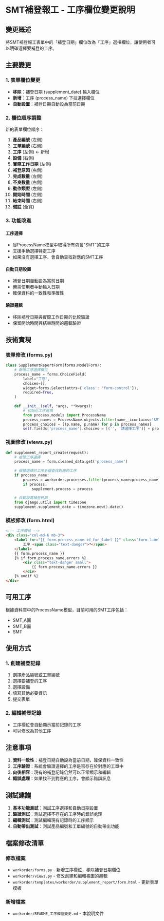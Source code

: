 # SMT補登報工 - 工序欄位變更說明

## 變更概述

將SMT補登報工表單中的「補登日期」欄位改為「工序」選擇欄位，讓使用者可以明確選擇要補登的工序。

## 主要變更

### 1. 表單欄位變更
- **移除**：補登日期 (supplement_date) 輸入欄位
- **新增**：工序 (process_name) 下拉選擇欄位
- **自動設置**：補登日期自動設為當前日期

### 2. 欄位順序調整
新的表單欄位順序：
1. **產品編號** (左側)
2. **工單編號** (右側)
3. **工序** (左側) ← 新增
4. **設備** (右側)
5. **實際工作日期** (左側)
6. **補登原因** (右側)
7. **完成數量** (左側)
8. **不良數量** (右側)
9. **動作類型** (左側)
10. **開始時間** (左側)
11. **結束時間** (右側)
12. **備註** (全寬)

### 3. 功能改進

#### 工序選擇
- 從ProcessName模型中取得所有包含"SMT"的工序
- 支援手動選擇特定工序
- 如果沒有選擇工序，會自動查找對應的SMT工序

#### 自動日期設置
- 補登日期自動設為當前日期
- 無需使用者手動輸入日期
- 確保資料的一致性和準確性

#### 驗證邏輯
- 移除補登日期與實際工作日期的比較驗證
- 保留開始時間與結束時間的邏輯驗證

## 技術實現

### 表單修改 (forms.py)
```python
class SupplementReportForm(forms.ModelForm):
    # 新增工序選擇欄位
    process_name = forms.ChoiceField(
        label="工序",
        choices=[],
        widget=forms.Select(attrs={'class': 'form-control'}),
        required=True,
    )
    
    def __init__(self, *args, **kwargs):
        # 初始化工序選項
        from process.models import ProcessName
        process_names = ProcessName.objects.filter(name__icontains='SMT').order_by('name')
        process_choices = [(p.name, p.name) for p in process_names]
        self.fields['process_name'].choices = [('', '請選擇工序')] + process_choices
```

### 視圖修改 (views.py)
```python
def supplement_report_create(request):
    # 處理工序選擇
    process_name = form.cleaned_data.get('process_name')
    
    # 根據選擇的工序名稱查找對應的工序
    if process_name:
        process = workorder.processes.filter(process_name=process_name).first()
        if process:
            supplement.process = process
    
    # 自動設置補登日期
    from django.utils import timezone
    supplement.supplement_date = timezone.now().date()
```

### 模板修改 (form.html)
```html
<!-- 工序欄位 -->
<div class="col-md-6 mb-3">
    <label for="{{ form.process_name.id_for_label }}" class="form-label">
        工序 <span class="text-danger">*</span>
    </label>
    {{ form.process_name }}
    {% if form.process_name.errors %}
        <div class="text-danger small">
            {{ form.process_name.errors }}
        </div>
    {% endif %}
</div>
```

## 可用工序

根據資料庫中的ProcessName模型，目前可用的SMT工序包括：
- SMT_A面
- SMT_B面
- SMT

## 使用方式

### 1. 創建補登記錄
1. 選擇產品編號或工單編號
2. 選擇要補登的工序
3. 選擇設備
4. 填寫其他必要資訊
5. 提交表單

### 2. 編輯補登記錄
- 工序欄位會自動顯示當前記錄的工序
- 可以修改為其他工序

## 注意事項

1. **資料一致性**：補登日期自動設為當前日期，確保資料一致性
2. **工序驗證**：系統會驗證選擇的工序是否存在於對應的工單中
3. **向後相容**：現有的補登記錄仍然可以正常顯示和編輯
4. **錯誤處理**：如果找不到對應的工序，會顯示錯誤訊息

## 測試建議

1. **基本功能測試**：測試工序選擇和自動日期設置
2. **驗證測試**：測試選擇不存在的工序時的錯誤處理
3. **編輯測試**：測試編輯現有記錄時的工序顯示
4. **自動帶出測試**：測試產品編號和工單編號的自動帶出功能

## 檔案修改清單

### 修改檔案
- `workorder/forms.py` - 新增工序欄位，移除補登日期欄位
- `workorder/views.py` - 修改創建和編輯視圖的邏輯
- `workorder/templates/workorder/supplement_report/form.html` - 更新表單模板

### 新增檔案
- `workorder/README_工序欄位變更.md` - 本說明文件 